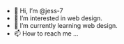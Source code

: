 - 👋 Hi, I’m @jess-7
- 👀 I’m interested in web design.
- 🌱 I’m currently learning web design.
- 📫 How to reach me ...

<!---
jess-7/jess-7 is a ✨ special ✨ repository because its `README.md` (this file) appears on your GitHub profile.
You can click the Preview link to take a look at your changes.
--->
